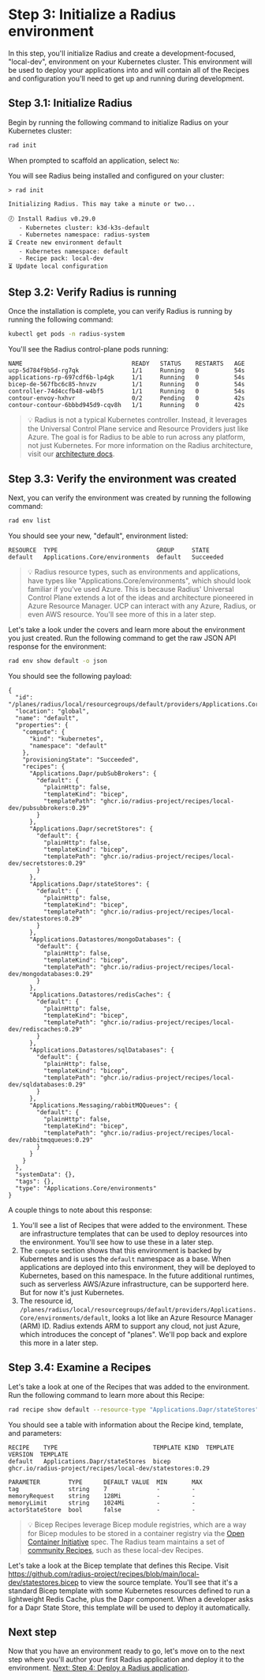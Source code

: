 # Step 3: Initialize a Radius environment

In this step, you'll initialize Radius and create a development-focused, "local-dev", environment on your Kubernetes cluster. This environment will be used to deploy your applications into and will contain all of the Recipes and configuration you'll need to get up and running during development.

## Step 3.1: Initialize Radius

Begin by running the following command to initialize Radius on your Kubernetes cluster:

```bash
rad init
```

When prompted to scaffold an application, select `No`:

You will see Radius being installed and configured on your cluster:

```
> rad init

Initializing Radius. This may take a minute or two...

🕖 Install Radius v0.29.0
   - Kubernetes cluster: k3d-k3s-default
   - Kubernetes namespace: radius-system
⏳ Create new environment default
   - Kubernetes namespace: default
   - Recipe pack: local-dev
⏳ Update local configuration
```

## Step 3.2: Verify Radius is running

Once the installation is complete, you can verify Radius is running by running the following command:

```bash
kubectl get pods -n radius-system
```

You'll see the Radius control-plane pods running:

```
NAME                               READY   STATUS    RESTARTS   AGE
ucp-5d784f9b5d-rg7qk               1/1     Running   0          54s
applications-rp-697cdf6b-lp4gk     1/1     Running   0          54s
bicep-de-567fbc6c85-hnvzv          1/1     Running   0          54s
controller-74d4ccfb48-w4bf5        1/1     Running   0          54s
contour-envoy-hxhvr                0/2     Pending   0          42s
contour-contour-6bbbd945d9-cqv8h   1/1     Running   0          42s
```

> 💡 Radius is not a typical Kubernetes controller. Instead, it leverages the Universal Control Plane service and Resource Providers just like Azure. The goal is for Radius to be able to run across any platform, not just Kubernetes. For more information on the Radius architecture, visit our [architecture docs](https://docs.radapp.io/concepts/architecture/).

## Step 3.3: Verify the environment was created

Next, you can verify the environment was created by running the following command:

```bash
rad env list
```

You should see your new, "default", environment listed:

```
RESOURCE  TYPE                            GROUP     STATE
default   Applications.Core/environments  default   Succeeded
```

> 💡 Radius resource types, such as environments and applications, have types like "Applications.Core/environments", which should look familiar if you've used Azure. This is because Radius' Universal Control Plane extends a lot of the ideas and architecture pioneered in Azure Resource Manager. UCP can interact with any Azure, Radius, or even AWS resource. You'll see more of this in a later step.

Let's take a look under the covers and learn more about the environment you just created. Run the following command to get the raw JSON API response for the environment:

```bash
rad env show default -o json
```

You should see the following payload:

```
{
  "id": "/planes/radius/local/resourcegroups/default/providers/Applications.Core/environments/default",
  "location": "global",
  "name": "default",
  "properties": {
    "compute": {
      "kind": "kubernetes",
      "namespace": "default"
    },
    "provisioningState": "Succeeded",
    "recipes": {
      "Applications.Dapr/pubSubBrokers": {
        "default": {
          "plainHttp": false,
          "templateKind": "bicep",
          "templatePath": "ghcr.io/radius-project/recipes/local-dev/pubsubbrokers:0.29"
        }
      },
      "Applications.Dapr/secretStores": {
        "default": {
          "plainHttp": false,
          "templateKind": "bicep",
          "templatePath": "ghcr.io/radius-project/recipes/local-dev/secretstores:0.29"
        }
      },
      "Applications.Dapr/stateStores": {
        "default": {
          "plainHttp": false,
          "templateKind": "bicep",
          "templatePath": "ghcr.io/radius-project/recipes/local-dev/statestores:0.29"
        }
      },
      "Applications.Datastores/mongoDatabases": {
        "default": {
          "plainHttp": false,
          "templateKind": "bicep",
          "templatePath": "ghcr.io/radius-project/recipes/local-dev/mongodatabases:0.29"
        }
      },
      "Applications.Datastores/redisCaches": {
        "default": {
          "plainHttp": false,
          "templateKind": "bicep",
          "templatePath": "ghcr.io/radius-project/recipes/local-dev/rediscaches:0.29"
        }
      },
      "Applications.Datastores/sqlDatabases": {
        "default": {
          "plainHttp": false,
          "templateKind": "bicep",
          "templatePath": "ghcr.io/radius-project/recipes/local-dev/sqldatabases:0.29"
        }
      },
      "Applications.Messaging/rabbitMQQueues": {
        "default": {
          "plainHttp": false,
          "templateKind": "bicep",
          "templatePath": "ghcr.io/radius-project/recipes/local-dev/rabbitmqqueues:0.29"
        }
      }
    }
  },
  "systemData": {},
  "tags": {},
  "type": "Applications.Core/environments"
}
```

A couple things to note about this response:

1. You'll see a list of Recipes that were added to the environment. These are infrastructure templates that can be used to deploy resources into the environment. You'll see how to use these in a later step.
1. The `compute` section shows that this environment is backed by Kubernetes and is uses the `default` namespace as a base. When applications are deployed into this environment, they will be deployed to Kubernetes, based on this namespace. In the future additional runtimes, such as serverless AWS/Azure infrastructure, can be supporterd here. But for now it's just Kubernetes.
1. The resource id, `/planes/radius/local/resourcegroups/default/providers/Applications.Core/environments/default`, looks a lot like an Azure Resource Manager (ARM) ID. Radius extends ARM to support any cloud, not just Azure, which introduces the concept of "planes". We'll pop back and explore this more in a later step.

## Step 3.4: Examine a Recipes

Let's take a look at one of the Recipes that was added to the environment. Run the following command to learn more about this Recipe:

```bash
rad recipe show default --resource-type "Applications.Dapr/stateStores"
```

You should see a table with information about the Recipe kind, template, and parameters:

```
RECIPE    TYPE                           TEMPLATE KIND  TEMPLATE VERSION  TEMPLATE
default   Applications.Dapr/stateStores  bicep                            ghcr.io/radius-project/recipes/local-dev/statestores:0.29

PARAMETER        TYPE      DEFAULT VALUE  MIN       MAX
tag              string    7              -         -
memoryRequest    string    128Mi          -         -
memoryLimit      string    1024Mi         -         -
actorStateStore  bool      false          -         -
```

> 💡 Bicep Recipes leverage Bicep module registries, which are a way for Bicep modules to be stored in a container registry via the [Open Container Initiative](https://opencontainers.org/) spec. The Radius team maintains a set of [community Recipes](https://github.com/radius-project/recipes), such as these local-dev Recipes.

Let's take a look at the Bicep template that defines this Recipe. Visit https://github.com/radius-project/recipes/blob/main/local-dev/statestores.bicep to view the source template. You'll see that it's a standard Bicep template with some Kubernetes resources defined to run a lightweight Redis Cache, plus the Dapr component. When a developer asks for a Dapr State Store, this template will be used to deploy it automatically.

## Next step

Now that you have an environment ready to go, let's move on to the next step where you'll author your first Radius application and deploy it to the environment. [Next: Step 4: Deploy a Radius application](./04-application.md).
